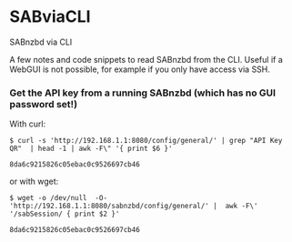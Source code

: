 # SABviaCLI
SABnzbd via CLI

A few notes and code snippets to read SABnzbd from the CLI. Useful if a WebGUI is not possible, for example if you only have access via SSH.


### Get the API key from a running SABnzbd (which has no GUI password set!)

With curl:
```
$ curl -s 'http://192.168.1.1:8080/config/general/' | grep "API Key QR"  | head -1 | awk -F\" '{ print $6 }'

8da6c9215826c05ebac0c9526697cb46
```

or with wget:

```
$ wget -o /dev/null  -O- 'http://192.168.1.1:8080/sabnzbd/config/general/' |  awk -F\' '/sabSession/ { print $2 }'

8da6c9215826c05ebac0c9526697cb46
```
